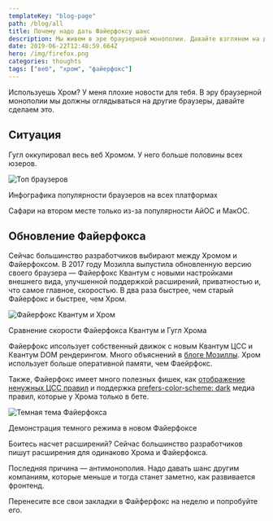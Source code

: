 ```yaml
---
templateKey: "blog-page"
path: /blog/all
title: Почему надо дать Файерфоксу шанс
description: Мы живем в эре браузерной монополии. Давайте взглянем на другой браузер
date: 2019-06-22T12:48:59.664Z
hero: /img/firefox.png
categories: thoughts
tags: ["веб", "хром", "файерфокс"]
---
```


Используешь Хром? У меня плохие новости для тебя. В эру браузерной монополии мы должны оглядываться на другие браузеры, давайте сделаем это.

## Ситуация

Гугл оккупировал весь веб Хромом. У него больше половины всех юзеров.

![Топ браузеров](/img/browser-stats.jpg "Топ браузеров")

<figcaption>Инфографика популярности браузеров на всех платформах</figcaption>

Сафари на втором месте только из-за популярности АйОС и МакОС.

## Обновление Файерфокса

Сейчас большинство разработчиков выбирают между Хромом и Файерфоксом. В 2017 году Мозилла выпустила обновленную версию своего браузера — Файерфокс Квантум с новыми настройками внешнего вида, улучшенной поддержкой расширений, приватностью и, что самое главное, скоростью. В два раза быстрее, чем старый Файерфокс и быстрее, чем Хром.

![Файерфокс Квантум и Хром](/img/firefox-vs-chrome.jpg "Файерфокс Квантум и Хром")

<figcaption>Сравнение скорости Файерфокса Квантум и Гугл Хрома</figcaption>

Файерфокс ипсользует собственный движок с новым Квантум ЦСС и Квантум DOM рендерингом. Много объяснений в [блоге Мозиллы](https://hacks.mozilla.org/2017/11/entering-the-quantum-era-how-firefox-got-fast-again-and-where-its-going-to-get-faster/). Хром использует больше оперативной памяти, чем Фаейрфокс.

Также,  Файерфокс имеет много полезных фишек, как [отображение ненужных ЦСС правил](https://twitter.com/nicolaschevobbe/status/1135798960361263104) и поддержка [prefers-color-scheme: dark](https://hacks.mozilla.org/2019/05/firefox-67-dark-mode-css-webrender/) медиа правил, которые у Хрома только в бете.

![Темная тема Файерфокса](/img/firefox-dark.png "Темная тема Файерфокса")

<figcaption>Демонстрация темного режима в новом Файерфоксе</figcaption>

Боитесь насчет расширений? Сейчас большинство разработчиков пишут расширения для одинаково Хрома и Файерфокса.

Последняя причина — антимонополия. Надо давать шанс другим компаниям, которые меньше и тогда станет заметно, как развивается фронтенд.

Перенесите все свои закладки в Файферфокс на неделю и попробуйте его.
